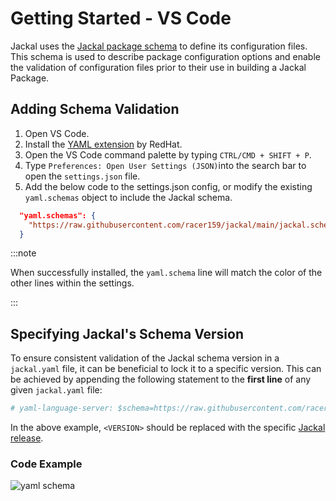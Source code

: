 # Getting Started - VS Code

Jackal uses the [Jackal package schema](https://github.com/racer159/jackal/blob/main/jackal.schema.json) to define its configuration files. This schema is used to describe package configuration options and enable the validation of configuration files prior to their use in building a Jackal Package.

## Adding Schema Validation

1. Open VS Code.
2. Install the [YAML extension](https://marketplace.visualstudio.com/items?itemName=redhat.vscode-yaml) by RedHat.
3. Open the VS Code command palette by typing `CTRL/CMD + SHIFT + P`.
4. Type `Preferences: Open User Settings (JSON)`into the search bar to open the `settings.json` file.
5. Add the below code to the settings.json config, or modify the existing `yaml.schemas` object to include the Jackal schema.

```json
  "yaml.schemas": {
    "https://raw.githubusercontent.com/racer159/jackal/main/jackal.schema.json": "jackal.yaml"
  }
```

:::note

When successfully installed, the `yaml.schema` line will match the color of the other lines within the settings.

:::

## Specifying Jackal's Schema Version

To ensure consistent validation of the Jackal schema version in a `jackal.yaml` file, it can be beneficial to lock it to a specific version. This can be achieved by appending the following statement to the **first line** of any given `jackal.yaml` file:

```yaml
# yaml-language-server: $schema=https://raw.githubusercontent.com/racer159/jackal/<VERSION>/jackal.schema.json
```

In the above example, `<VERSION>` should be replaced with the specific [Jackal release](https://github.com/racer159/jackal/releases).

### Code Example

![yaml schema](https://user-images.githubusercontent.com/92826525/226490465-1e6a56f7-41c4-45bf-923b-5242fa4ab64e.png)

